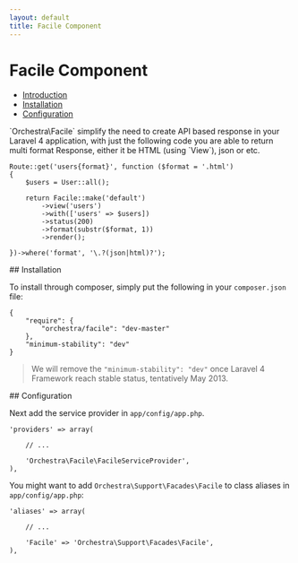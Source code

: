```yaml
---
layout: default
title: Facile Component
---
```


Facile Component
==============

* [Introduction](#introduction)
* [Installation](#installation)
* [Configuration](#configuration)

<article id="introduction">
`Orchestra\Facile` simplify the need to create API based response in your Laravel 4 application, with just the following code you are able to return multi format Response, either it be HTML (using `View`), json or etc.

	Route::get('users{format}', function ($format = '.html')
	{
		$users = User::all();
		
		return Facile::make('default')
			->view('users')
			->with(['users' => $users])
			->status(200)
			->format(substr($format, 1))
			->render();

	})->where('format', '\.?(json|html)?');

</article>

<article id="installation">
## Installation

To install through composer, simply put the following in your `composer.json` file:

	{
		"require": {
			"orchestra/facile": "dev-master"
		},
		"minimum-stability": "dev"
	}

> We will remove the `"minimum-stability": "dev"` once Laravel 4 Framework reach stable status, tentatively May 2013.

</article>

<article id="configuration">
## Configuration

Next add the service provider in `app/config/app.php`.

	'providers' => array(
		
		// ...
		
		'Orchestra\Facile\FacileServiceProvider',
	),

You might want to add `Orchestra\Support\Facades\Facile` to class aliases in `app/config/app.php`:

	'aliases' => array(

		// ...

		'Facile' => 'Orchestra\Support\Facades\Facile',
	),

<article>